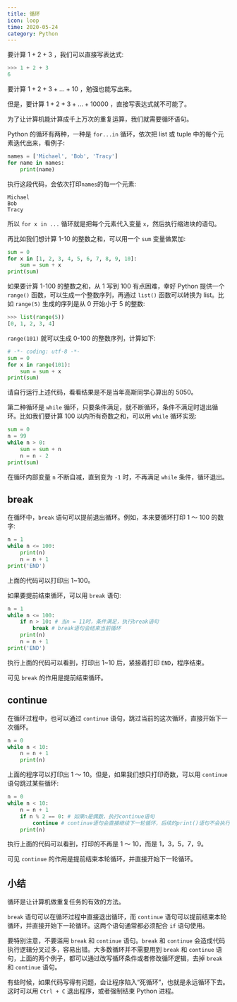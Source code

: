 ```yaml
---
title: 循环
icon: loop
time: 2020-05-24
category: Python
---
```


要计算 $1+2+3$ ，我们可以直接写表达式:

```py
>>> 1 + 2 + 3
6
```

要计算 $1+2+3+...+10$ ，勉强也能写出来。

但是，要计算 $1+2+3+...+10000$ ，直接写表达式就不可能了。

为了让计算机能计算成千上万次的重复运算，我们就需要循环语句。

Python 的循环有两种，一种是 `for...in` 循环，依次把 list 或 tuple 中的每个元素迭代出来，看例子:

```py
names = ['Michael', 'Bob', 'Tracy']
for name in names:
    print(name)
```

执行这段代码，会依次打印`names`的每一个元素:

```text
Michael
Bob
Tracy
```

所以 `for x in ...` 循环就是把每个元素代入变量 `x`，然后执行缩进块的语句。

再比如我们想计算 1-10 的整数之和，可以用一个 `sum` 变量做累加:

```py
sum = 0
for x in [1, 2, 3, 4, 5, 6, 7, 8, 9, 10]:
    sum = sum + x
print(sum)
```

如果要计算 1-100 的整数之和，从 1 写到 100 有点困难，幸好 Python 提供一个 `range()` 函数，可以生成一个整数序列，再通过 `list()` 函数可以转换为 list。比如 `range(5)` 生成的序列是从 0 开始小于 5 的整数:

```py
>>> list(range(5))
[0, 1, 2, 3, 4]
```

`range(101)` 就可以生成 0-100 的整数序列，计算如下:

```py
# -*- coding: utf-8 -*-
sum = 0
for x in range(101):
    sum = sum + x
print(sum)
```

请自行运行上述代码，看看结果是不是当年高斯同学心算出的 5050。

第二种循环是 `while` 循环，只要条件满足，就不断循环，条件不满足时退出循环。比如我们要计算 100 以内所有奇数之和，可以用 `while` 循环实现:

```py
sum = 0
n = 99
while n > 0:
    sum = sum + n
    n = n - 2
print(sum)
```

在循环内部变量 `n` 不断自减，直到变为 `-1` 时，不再满足 `while` 条件，循环退出。

## break

在循环中，`break` 语句可以提前退出循环。例如，本来要循环打印 1 ～ 100 的数字:

```py
n = 1
while n <= 100:
    print(n)
    n = n + 1
print('END')
```

上面的代码可以打印出 1~100。

如果要提前结束循环，可以用 `break` 语句:

```py
n = 1
while n <= 100:
    if n > 10: # 当n = 11时，条件满足，执行break语句
        break # break语句会结束当前循环
    print(n)
    n = n + 1
print('END')
```

执行上面的代码可以看到，打印出 1~10 后，紧接着打印 `END`，程序结束。

可见 `break` 的作用是提前结束循环。

## continue

在循环过程中，也可以通过 `continue` 语句，跳过当前的这次循环，直接开始下一次循环。

```py
n = 0
while n < 10:
    n = n + 1
    print(n)
```

上面的程序可以打印出 1 ～ 10。但是，如果我们想只打印奇数，可以用 `continue` 语句跳过某些循环:

```py
n = 0
while n < 10:
    n = n + 1
    if n % 2 == 0: # 如果n是偶数，执行continue语句
        continue # continue语句会直接继续下一轮循环，后续的print()语句不会执行
    print(n)
```

执行上面的代码可以看到，打印的不再是 1 ～ 10，而是 1，3，5，7，9。

可见 `continue` 的作用是提前结束本轮循环，并直接开始下一轮循环。

## 小结

循环是让计算机做重复任务的有效的方法。

`break` 语句可以在循环过程中直接退出循环，而 `continue` 语句可以提前结束本轮循环，并直接开始下一轮循环。这两个语句通常都必须配合 `if` 语句使用。

要特别注意，不要滥用 `break` 和 `continue` 语句。`break` 和 `continue` 会造成代码执行逻辑分叉过多，容易出错。大多数循环并不需要用到 `break` 和 `continue` 语句，上面的两个例子，都可以通过改写循环条件或者修改循环逻辑，去掉 `break` 和 `continue` 语句。

有些时候，如果代码写得有问题，会让程序陷入“死循环”，也就是永远循环下去。这时可以用 `Ctrl + C` 退出程序，或者强制结束 Python 进程。
